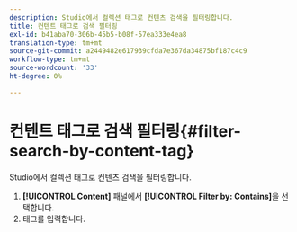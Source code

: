 ```yaml
---
description: Studio에서 컬렉션 태그로 컨텐츠 검색을 필터링합니다.
title: 컨텐트 태그로 검색 필터링
exl-id: b41aba70-306b-45b5-b08f-57ea333e4ea8
translation-type: tm+mt
source-git-commit: a2449482e617939cfda7e367da34875bf187c4c9
workflow-type: tm+mt
source-wordcount: '33'
ht-degree: 0%

---
```


# 컨텐트 태그로 검색 필터링{#filter-search-by-content-tag}

Studio에서 컬렉션 태그로 컨텐츠 검색을 필터링합니다.

1. **[!UICONTROL Content]** 패널에서 **[!UICONTROL Filter by: Contains]**&#x200B;을 선택합니다.
1. 태그를 입력합니다.
